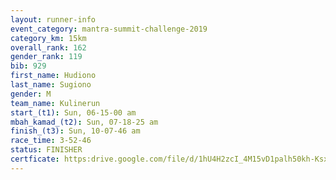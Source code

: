 ```yaml
---
layout: runner-info 
event_category: mantra-summit-challenge-2019 
category_km: 15km 
overall_rank: 162
gender_rank: 119
bib: 929
first_name: Hudiono
last_name: Sugiono
gender: M
team_name: Kulinerun
start_(t1): Sun, 06-15-00 am
mbah_kamad_(t2): Sun, 07-18-25 am
finish_(t3): Sun, 10-07-46 am
race_time: 3-52-46
status: FINISHER
certficate: https:drive.google.com/file/d/1hU4H2zcI_4M15vD1palh50kh-KsxP7Rz/view?usp=sharing
---
```

